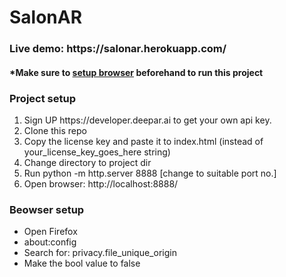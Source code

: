 # SalonAR
<h3>Live demo: https://salonar.herokuapp.com/ </h3>
<h4><span>&#42;</span>Make sure to <a href="https://github.com/deeppatel23/salonAR#beowser-setup">setup browser</a> beforehand to run this project</h4>

<h3>Project setup</h3>
<ol>
  <li>Sign UP https://developer.deepar.ai to get your own api key.</li>
  <li>Clone this repo</li>
  <li>Copy the license key and paste it to index.html (instead of your_license_key_goes_here string)</li>
  <li>Change directory to project dir</li>
  <li>Run python -m http.server 8888 [change to suitable port no.]</li>
  <li>Open browser: http://localhost:8888/</li>
</ol>

<h3>Beowser setup</h3>
<ul>
  <li>Open Firefox</li>
  <li>about:config</li>
  <li>Search for: privacy.file_unique_origin</li>
  <li>Make the bool value to false</li>
</ul>
